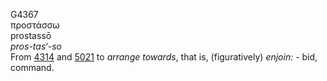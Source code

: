 <body>
  <p>G4367<br>  προστάσσω  <br> prostassō  <br><i>pros-tas‘-so </i><br>From <a href="g4314.htm">4314</a> and <a href="g5021.htm">5021</a>  to <i>arrange</i> <i>towards</i>, that is, (figuratively) <i>enjoin:</i> - bid, command.<br></p>
 </body>